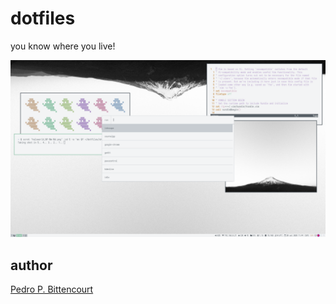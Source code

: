 # dotfiles

you know where you live!

![shot](shots/haloworld_2020-09-30.png)

## author

[Pedro P. Bittencourt](http://pedrobittencourt.com.br)
